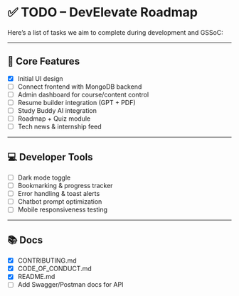 # ✅ TODO – DevElevate Roadmap

Here’s a list of tasks we aim to complete during development and GSSoC:

---

## 🌟 Core Features

- [x] Initial UI design
- [ ] Connect frontend with MongoDB backend
- [ ] Admin dashboard for course/content control
- [ ] Resume builder integration (GPT + PDF)
- [ ] Study Buddy AI integration
- [ ] Roadmap + Quiz module
- [ ] Tech news & internship feed

---

## 💻 Developer Tools

- [ ] Dark mode toggle
- [ ] Bookmarking & progress tracker
- [ ] Error handling & toast alerts
- [ ] Chatbot prompt optimization
- [ ] Mobile responsiveness testing

---

## 📚 Docs

- [x] CONTRIBUTING.md
- [x] CODE_OF_CONDUCT.md
- [x] README.md
- [ ] Add Swagger/Postman docs for API
